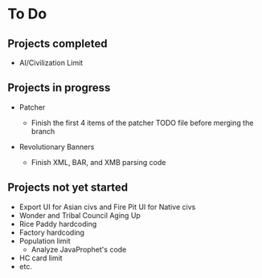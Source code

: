 # To Do 

Projects completed
--------------------

* AI/Civilization Limit

Projects in progress
--------------------

* Patcher
  - Finish the first 4 items of the patcher TODO file before merging the branch

* Revolutionary Banners
  - Finish XML, BAR, and XMB parsing code
  
Projects not yet started
------------------------

* Export UI for Asian civs and Fire Pit UI for Native civs
* Wonder and Tribal Council Aging Up
* Rice Paddy hardcoding
* Factory hardcoding
* Population limit
  - Analyze JavaProphet's code
* HC card limit
* etc.

